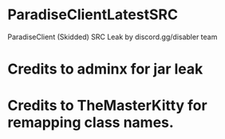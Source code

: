# ParadiseClientLatestSRC
ParadiseClient (Skidded) SRC Leak by discord.gg/disabler team 

# Credits to adminx for jar leak
# Credits to TheMasterKitty for remapping class names.

